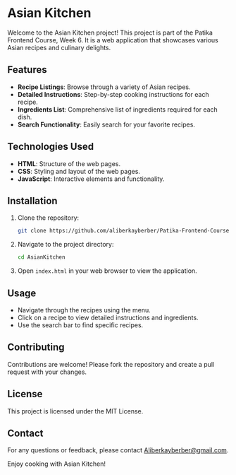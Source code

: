 # Asian Kitchen

Welcome to the Asian Kitchen project! This project is part of the Patika Frontend Course, Week 6. It is a web application that showcases various Asian recipes and culinary delights.

## Features

- **Recipe Listings**: Browse through a variety of Asian recipes.
- **Detailed Instructions**: Step-by-step cooking instructions for each recipe.
- **Ingredients List**: Comprehensive list of ingredients required for each dish.
- **Search Functionality**: Easily search for your favorite recipes.

## Technologies Used

- **HTML**: Structure of the web pages.
- **CSS**: Styling and layout of the web pages.
- **JavaScript**: Interactive elements and functionality.

## Installation

1. Clone the repository:
    ```bash
    git clone https://github.com/aliberkayberber/Patika-Frontend-Course/tree/main/Week6/AsianKitchen
    ```
2. Navigate to the project directory:
    ```bash
    cd AsianKitchen
    ```
3. Open `index.html` in your web browser to view the application.

## Usage

- Navigate through the recipes using the menu.
- Click on a recipe to view detailed instructions and ingredients.
- Use the search bar to find specific recipes.

## Contributing

Contributions are welcome! Please fork the repository and create a pull request with your changes.

## License

This project is licensed under the MIT License.

## Contact

For any questions or feedback, please contact Aliberkayberber@gmail.com.

Enjoy cooking with Asian Kitchen!